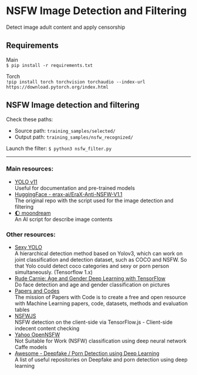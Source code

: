 # NSFW Image Detection and Filtering
Detect image adult content and apply censorship 

## Requirements
Main<br>
`$ pip install -r requirements.txt`

Torch<br>
`!pip install torch torchvision torchaudio --index-url https://download.pytorch.org/index.html`

## NSFW Image detection and filtering

Check these paths:
* Source path: `training_samples/selected/`
* Output path: `training_samples/nsfw_recognized/`

Launch the filter:
`$ python3 nsfw_filter.py`

___

### Main resources:
* [YOLO v11](https://docs.ultralytics.com/it/models/yolo11/)<br>
  Useful for documentation and pre-trained models
* [HuggingFace - erax-ai/EraX-Anti-NSFW-V1.1](https://huggingface.co/erax-ai/EraX-Anti-NSFW-V1.1?not-for-all-audiences=true)<br>
  The original repo with the script used for the image detection and filtering
* [🌔 moondream](https://github.com/vikhyat/moondream)<br>
  An AI script for describe image contents

### Other resources:
* [Sexy YOLO](https://github.com/algernonx/SexyYolo)<br>
  A hierarchical detection method based on Yolov3, which can work on joint classification and detection dataset, such as COCO and NSFW. So that Yolo could detect coco categories and sexy or porn person simultaneously. (Tensorflow 1.x)
* [Rude Carnie: Age and Gender Deep Learning with TensorFlow](https://github.com/dpressel/rude-carnie)<br>
  Do face detection and age and gender classification on pictures
* [Papers and Codes](https://paperswithcode.com/task/pornography-detection)<br>
  The mission of Papers with Code is to create a free and open resource with Machine Learning papers, code, datasets, methods and evaluation tables
* [NSFWJS](https://github.com/infinitered/nsfwjs)<br>
  NSFW detection on the client-side via TensorFlow.js - Client-side indecent content checking
* [Yahoo OpenNSFW](https://github.com/yahoo/open_nsfw)<br>
  Not Suitable for Work (NSFW) classification using deep neural network Caffe models
* [Awesome - Deepfake / Porn Detection using Deep Learning](https://github.com/subinium/awesome-deepfake-porn-detection)<br>
  A list of useful repositories on Deepfake and porn detection using deep learning
